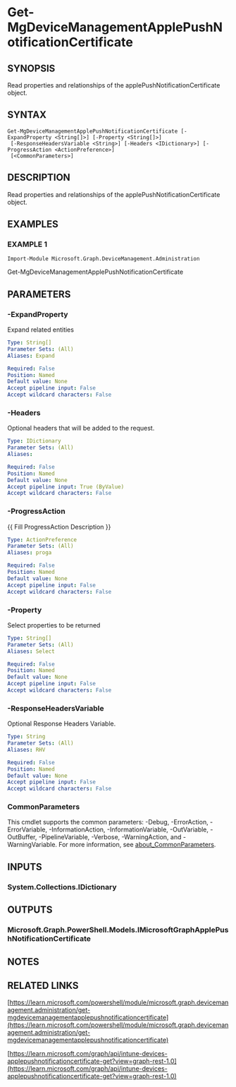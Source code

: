 ﻿---
external help file: Microsoft.Graph.DeviceManagement.Administration-help.xml
Module Name: Microsoft.Graph.DeviceManagement.Administration
online version: https://learn.microsoft.com/powershell/module/microsoft.graph.devicemanagement.administration/get-mgdevicemanagementapplepushnotificationcertificate
schema: 2.0.0
---

# Get-MgDeviceManagementApplePushNotificationCertificate

## SYNOPSIS
Read properties and relationships of the applePushNotificationCertificate object.

## SYNTAX

```
Get-MgDeviceManagementApplePushNotificationCertificate [-ExpandProperty <String[]>] [-Property <String[]>]
 [-ResponseHeadersVariable <String>] [-Headers <IDictionary>] [-ProgressAction <ActionPreference>]
 [<CommonParameters>]
```

## DESCRIPTION
Read properties and relationships of the applePushNotificationCertificate object.

## EXAMPLES

### EXAMPLE 1
```
Import-Module Microsoft.Graph.DeviceManagement.Administration
```

Get-MgDeviceManagementApplePushNotificationCertificate

## PARAMETERS

### -ExpandProperty
Expand related entities

```yaml
Type: String[]
Parameter Sets: (All)
Aliases: Expand

Required: False
Position: Named
Default value: None
Accept pipeline input: False
Accept wildcard characters: False
```

### -Headers
Optional headers that will be added to the request.

```yaml
Type: IDictionary
Parameter Sets: (All)
Aliases:

Required: False
Position: Named
Default value: None
Accept pipeline input: True (ByValue)
Accept wildcard characters: False
```

### -ProgressAction
{{ Fill ProgressAction Description }}

```yaml
Type: ActionPreference
Parameter Sets: (All)
Aliases: proga

Required: False
Position: Named
Default value: None
Accept pipeline input: False
Accept wildcard characters: False
```

### -Property
Select properties to be returned

```yaml
Type: String[]
Parameter Sets: (All)
Aliases: Select

Required: False
Position: Named
Default value: None
Accept pipeline input: False
Accept wildcard characters: False
```

### -ResponseHeadersVariable
Optional Response Headers Variable.

```yaml
Type: String
Parameter Sets: (All)
Aliases: RHV

Required: False
Position: Named
Default value: None
Accept pipeline input: False
Accept wildcard characters: False
```

### CommonParameters
This cmdlet supports the common parameters: -Debug, -ErrorAction, -ErrorVariable, -InformationAction, -InformationVariable, -OutVariable, -OutBuffer, -PipelineVariable, -Verbose, -WarningAction, and -WarningVariable. For more information, see [about_CommonParameters](http://go.microsoft.com/fwlink/?LinkID=113216).

## INPUTS

### System.Collections.IDictionary
## OUTPUTS

### Microsoft.Graph.PowerShell.Models.IMicrosoftGraphApplePushNotificationCertificate
## NOTES

## RELATED LINKS

[https://learn.microsoft.com/powershell/module/microsoft.graph.devicemanagement.administration/get-mgdevicemanagementapplepushnotificationcertificate](https://learn.microsoft.com/powershell/module/microsoft.graph.devicemanagement.administration/get-mgdevicemanagementapplepushnotificationcertificate)

[https://learn.microsoft.com/graph/api/intune-devices-applepushnotificationcertificate-get?view=graph-rest-1.0](https://learn.microsoft.com/graph/api/intune-devices-applepushnotificationcertificate-get?view=graph-rest-1.0)

